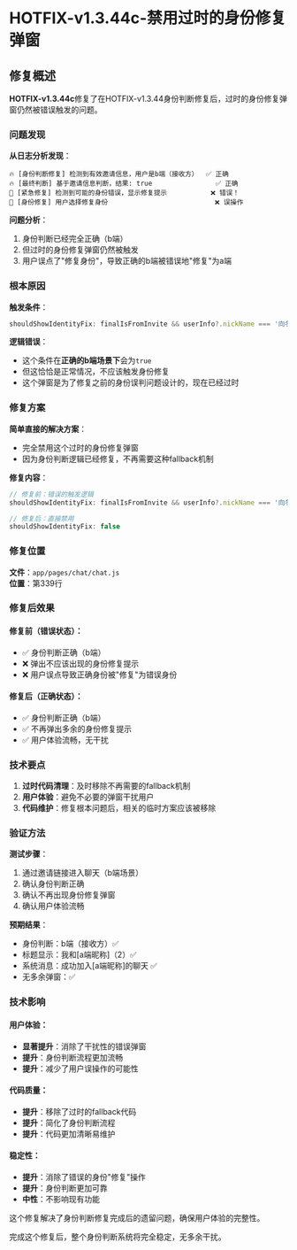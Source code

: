 # HOTFIX-v1.3.44c-禁用过时的身份修复弹窗

## 修复概述

**HOTFIX-v1.3.44c**修复了在HOTFIX-v1.3.44身份判断修复后，过时的身份修复弹窗仍然被错误触发的问题。

### 问题发现

**从日志分析发现**：
```
🔥 [身份判断修复] 检测到有效邀请信息，用户是b端（接收方）  ✅ 正确
🔥 [最终判断] 基于邀请信息判断，结果: true                ✅ 正确
🚨 [紧急修复] 检测到可能的身份错误，显示修复提示           ❌ 错误！
🚨 [身份修复] 用户选择修复身份                           ❌ 误操作
```

**问题分析**：
1. 身份判断已经完全正确（b端）
2. 但过时的身份修复弹窗仍然被触发
3. 用户误点了"修复身份"，导致正确的b端被错误地"修复"为a端

### 根本原因

**触发条件**：
```javascript
shouldShowIdentityFix: finalIsFromInvite && userInfo?.nickName === '向冬' && inviter === '朋友'
```

**逻辑错误**：
- 这个条件在**正确的b端场景下**会为`true`
- 但这恰恰是正常情况，不应该触发身份修复
- 这个弹窗是为了修复之前的身份误判问题设计的，现在已经过时

### 修复方案

**简单直接的解决方案**：
- 完全禁用这个过时的身份修复弹窗
- 因为身份判断逻辑已经修复，不再需要这种fallback机制

**修复内容**：
```javascript
// 修复前：错误的触发逻辑
shouldShowIdentityFix: finalIsFromInvite && userInfo?.nickName === '向冬' && inviter === '朋友'

// 修复后：直接禁用
shouldShowIdentityFix: false
```

### 修复位置

**文件**：`app/pages/chat/chat.js`  
**位置**：第339行

### 修复后效果

#### **修复前（错误状态）**：
- ✅ 身份判断正确（b端）
- ❌ 弹出不应该出现的身份修复提示
- ❌ 用户误点导致正确身份被"修复"为错误身份

#### **修复后（正确状态）**：
- ✅ 身份判断正确（b端）
- ✅ 不再弹出多余的身份修复提示
- ✅ 用户体验流畅，无干扰

### 技术要点

1. **过时代码清理**：及时移除不再需要的fallback机制
2. **用户体验**：避免不必要的弹窗干扰用户
3. **代码维护**：修复根本问题后，相关的临时方案应该被移除

### 验证方法

**测试步骤**：
1. 通过邀请链接进入聊天（b端场景）
2. 确认身份判断正确
3. 确认不再出现身份修复弹窗
4. 确认用户体验流畅

**预期结果**：
- 身份判断：b端（接收方）✅
- 标题显示：我和[a端昵称]（2）✅
- 系统消息：成功加入[a端昵称]的聊天 ✅
- 无多余弹窗：✅

### 技术影响

#### **用户体验**：
- **显著提升**：消除了干扰性的错误弹窗
- **提升**：身份判断流程更加流畅
- **提升**：减少了用户误操作的可能性

#### **代码质量**：
- **提升**：移除了过时的fallback代码
- **提升**：简化了身份判断流程
- **提升**：代码更加清晰易维护

#### **稳定性**：
- **提升**：消除了错误的身份"修复"操作
- **提升**：身份判断更加可靠
- **中性**：不影响现有功能

这个修复解决了身份判断修复完成后的遗留问题，确保用户体验的完整性。

完成这个修复后，整个身份判断系统将完全稳定，无多余干扰。 